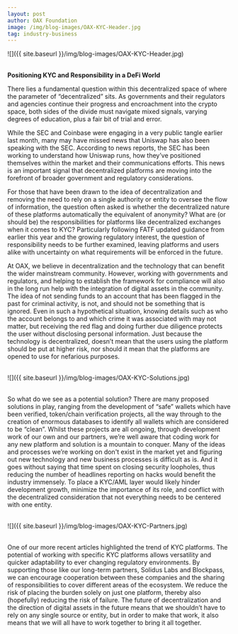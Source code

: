 ```yaml
---
layout: post
author: OAX Foundation
image: /img/blog-images/OAX-KYC-Header.jpg
tag: industry-business
---
```


![]({{ site.baseurl }}/img/blog-images/OAX-KYC-Header.jpg)

<br><b>Positioning KYC and Responsibility in a DeFi World</b><br>

There lies a fundamental question within this decentralized space of where the parameter of “decentralized” sits. As governments and their regulators and agencies continue their progress and encroachment into the crypto space, both sides of the divide must navigate mixed signals, varying degrees of education, plus a fair bit of trial and error. 

While the SEC and Coinbase were engaging in a very public tangle earlier last month, many may have missed news that Uniswap has also been speaking with the SEC. According to news reports, the SEC has been working to understand how Uniswap runs, how they’ve positioned themselves within the market and their communications efforts. This news is an important signal that decentralized platforms are moving into the forefront of broader government and regulatory considerations.

For those that have been drawn to the idea of decentralization and removing the need to rely on a single authority or entity to oversee the flow of information, the question often asked is whether the decentralized nature of these platforms automatically the equivalent of anonymity? What are (or should be) the responsibilities for platforms like decentralized exchanges when it comes to KYC? Particularly following FATF updated guidance from earlier this year and the growing regulatory interest, the question of responsibility needs to be further examined, leaving platforms and users alike with uncertainty on what requirements will be enforced in the future. 

At OAX, we believe in decentralization and the technology that can benefit the wider mainstream community. However, working with governments and regulators, and helping to establish the framework for compliance will also in the long run help with the integration of digital assets in the community. The idea of not sending funds to an account that has been flagged in the past for criminal activity, is not, and should not be something that is ignored. Even in such a hypothetical situation, knowing details such as who the account belongs to and which crime it was associated with may not matter, but receiving the red flag and doing further due diligence protects the user without disclosing personal information. Just because the technology is decentralized, doesn’t mean that the users using the platform should be put at higher risk, nor should it mean that the platforms are opened to use for nefarious purposes.<br><br>

![]({{ site.baseurl }}/img/blog-images/OAX-KYC-Solutions.jpg)

<br>So what do we see as a potential solution?  There are many proposed solutions in play, ranging from the development of “safe” wallets which have been verified, token/chain verification projects, all the way through to the creation of enormous databases to identify all wallets which are considered to be “clean”.  Whilst these projects are all ongoing, through development work of our own and our partners, we’re well aware that coding work for any new platform and solution is a mountain to conquer. Many of the ideas and processes we’re working on don't exist in the market yet and figuring out new technology and new business processes is difficult as is. And it goes without saying that time spent on closing security loopholes, thus reducing the number of headlines reporting on hacks would benefit the industry immensely. To place a KYC/AML layer would likely hinder development growth, minimize the importance of its role, and conflict with the decentralized consideration that not everything needs to be centered with one entity.<br><br>

![]({{ site.baseurl }}/img/blog-images/OAX-KYC-Partners.jpg)

<br>One of our more recent articles highlighted the trend of KYC platforms. The potential of working with specific KYC platforms allows versatility and quicker adaptability to ever changing regulatory environments. By supporting those like our long-term partners, Solidus Labs and Blockpass, we can encourage cooperation between these companies and the sharing of responsibilities to cover different areas of the ecosystem. We reduce the risk of placing the burden solely on just one platform, thereby also (hopefully) reducing the risk of failure. The future of decentralization and the direction of digital assets in the future means that we shouldn’t have to rely on any single source or entity, but in order to make that work, it also means that we will all have to work together to bring it all together.


